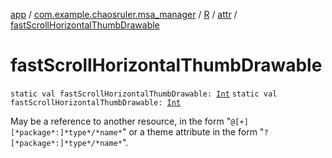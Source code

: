 [app](../../../index.md) / [com.example.chaosruler.msa_manager](../../index.md) / [R](../index.md) / [attr](index.md) / [fastScrollHorizontalThumbDrawable](.)

# fastScrollHorizontalThumbDrawable

`static val fastScrollHorizontalThumbDrawable: `[`Int`](https://kotlinlang.org/api/latest/jvm/stdlib/kotlin/-int/index.html)
`static val fastScrollHorizontalThumbDrawable: `[`Int`](https://kotlinlang.org/api/latest/jvm/stdlib/kotlin/-int/index.html)

May be a reference to another resource, in the form "`@[+][*package*:]*type*/*name*`" or a theme attribute in the form "`?[*package*:]*type*/*name*`".

